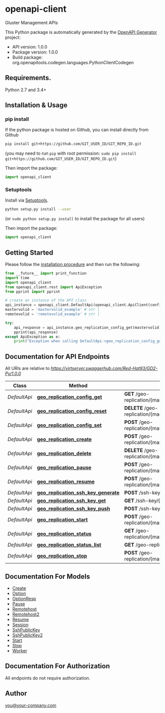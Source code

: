 # openapi-client
Gluster Management APIs

This Python package is automatically generated by the [OpenAPI Generator](https://openapi-generator.tech) project:

- API version: 1.0.0
- Package version: 1.0.0
- Build package: org.openapitools.codegen.languages.PythonClientCodegen

## Requirements.

Python 2.7 and 3.4+

## Installation & Usage
### pip install

If the python package is hosted on Github, you can install directly from Github

```sh
pip install git+https://github.com/GIT_USER_ID/GIT_REPO_ID.git
```
(you may need to run `pip` with root permission: `sudo pip install git+https://github.com/GIT_USER_ID/GIT_REPO_ID.git`)

Then import the package:
```python
import openapi_client 
```

### Setuptools

Install via [Setuptools](http://pypi.python.org/pypi/setuptools).

```sh
python setup.py install --user
```
(or `sudo python setup.py install` to install the package for all users)

Then import the package:
```python
import openapi_client
```

## Getting Started

Please follow the [installation procedure](#installation--usage) and then run the following:

```python
from __future__ import print_function
import time
import openapi_client
from openapi_client.rest import ApiException
from pprint import pprint

# create an instance of the API class
api_instance = openapi_client.DefaultApi(openapi_client.ApiClient(configuration))
mastervolid = 'mastervolid_example' # str | 
remotevolid = 'remotevolid_example' # str | 

try:
    api_response = api_instance.geo_replication_config_get(mastervolid, remotevolid)
    pprint(api_response)
except ApiException as e:
    print("Exception when calling DefaultApi->geo_replication_config_get: %s\n" % e)

```

## Documentation for API Endpoints

All URIs are relative to *https://virtserver.swaggerhub.com/Red-Hat93/GD2-Py/1.0.0*

Class | Method | HTTP request | Description
------------ | ------------- | ------------- | -------------
*DefaultApi* | [**geo_replication_config_get**](docs/DefaultApi.md#geo_replication_config_get) | **GET** /geo-replication/{mastervolid}/{remotevolid}/config | 
*DefaultApi* | [**geo_replication_config_reset**](docs/DefaultApi.md#geo_replication_config_reset) | **DELETE** /geo-replication/{mastervolid}/{remotevolid}/config | 
*DefaultApi* | [**geo_replication_config_set**](docs/DefaultApi.md#geo_replication_config_set) | **POST** /geo-replication/{mastervolid}/{remotevolid}/config | 
*DefaultApi* | [**geo_replication_create**](docs/DefaultApi.md#geo_replication_create) | **POST** /geo-replication/{mastervolid}/{remotevolid} | 
*DefaultApi* | [**geo_replication_delete**](docs/DefaultApi.md#geo_replication_delete) | **DELETE** /geo-replication/{mastervolid}/{remotevolid} | 
*DefaultApi* | [**geo_replication_pause**](docs/DefaultApi.md#geo_replication_pause) | **POST** /geo-replication/{mastervolid}/{remotevolid}/pause | 
*DefaultApi* | [**geo_replication_resume**](docs/DefaultApi.md#geo_replication_resume) | **POST** /geo-replication/{mastervolid}/{remotevolid}/resume | 
*DefaultApi* | [**geo_replication_ssh_key_generate**](docs/DefaultApi.md#geo_replication_ssh_key_generate) | **POST** /ssh-key/{volname}/generate | 
*DefaultApi* | [**geo_replication_ssh_key_get**](docs/DefaultApi.md#geo_replication_ssh_key_get) | **GET** /ssh-key/{volname} | 
*DefaultApi* | [**geo_replication_ssh_key_push**](docs/DefaultApi.md#geo_replication_ssh_key_push) | **POST** /ssh-key/{volname}/push | 
*DefaultApi* | [**geo_replication_start**](docs/DefaultApi.md#geo_replication_start) | **POST** /geo-replication/{mastervolid}/{remotevolid}/start | 
*DefaultApi* | [**geo_replication_status**](docs/DefaultApi.md#geo_replication_status) | **GET** /geo-replication/{mastervolid}/{remotevolid} | 
*DefaultApi* | [**geo_replication_status_list**](docs/DefaultApi.md#geo_replication_status_list) | **GET** /geo-replication | 
*DefaultApi* | [**geo_replication_stop**](docs/DefaultApi.md#geo_replication_stop) | **POST** /geo-replication/{mastervolid}/{remotevolid}/stop | 


## Documentation For Models

 - [Create](docs/Create.md)
 - [Option](docs/Option.md)
 - [OptionResp](docs/OptionResp.md)
 - [Pause](docs/Pause.md)
 - [Remotehost](docs/Remotehost.md)
 - [Remotehost2](docs/Remotehost2.md)
 - [Resume](docs/Resume.md)
 - [Session](docs/Session.md)
 - [SshPublicKey](docs/SshPublicKey.md)
 - [SshPublicKey2](docs/SshPublicKey2.md)
 - [Start](docs/Start.md)
 - [Stop](docs/Stop.md)
 - [Worker](docs/Worker.md)


## Documentation For Authorization

 All endpoints do not require authorization.


## Author

you@your-company.com


